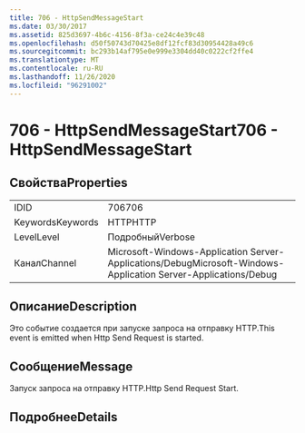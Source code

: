 ```yaml
---
title: 706 - HttpSendMessageStart
ms.date: 03/30/2017
ms.assetid: 825d3697-4b6c-4156-8f3a-ce24c4e39c48
ms.openlocfilehash: d50f50743d70425e8df12fcf83d30954428a49c6
ms.sourcegitcommit: bc293b14af795e0e999e3304dd40c0222cf2ffe4
ms.translationtype: MT
ms.contentlocale: ru-RU
ms.lasthandoff: 11/26/2020
ms.locfileid: "96291002"
---
```

# <a name="706---httpsendmessagestart"></a><span data-ttu-id="faf4b-102">706 - HttpSendMessageStart</span><span class="sxs-lookup"><span data-stu-id="faf4b-102">706 - HttpSendMessageStart</span></span>

## <a name="properties"></a><span data-ttu-id="faf4b-103">Свойства</span><span class="sxs-lookup"><span data-stu-id="faf4b-103">Properties</span></span>  
  
|||  
|-|-|  
|<span data-ttu-id="faf4b-104">ID</span><span class="sxs-lookup"><span data-stu-id="faf4b-104">ID</span></span>|<span data-ttu-id="faf4b-105">706</span><span class="sxs-lookup"><span data-stu-id="faf4b-105">706</span></span>|  
|<span data-ttu-id="faf4b-106">Keywords</span><span class="sxs-lookup"><span data-stu-id="faf4b-106">Keywords</span></span>|<span data-ttu-id="faf4b-107">HTTP</span><span class="sxs-lookup"><span data-stu-id="faf4b-107">HTTP</span></span>|  
|<span data-ttu-id="faf4b-108">Level</span><span class="sxs-lookup"><span data-stu-id="faf4b-108">Level</span></span>|<span data-ttu-id="faf4b-109">Подробный</span><span class="sxs-lookup"><span data-stu-id="faf4b-109">Verbose</span></span>|  
|<span data-ttu-id="faf4b-110">Канал</span><span class="sxs-lookup"><span data-stu-id="faf4b-110">Channel</span></span>|<span data-ttu-id="faf4b-111">Microsoft-Windows-Application Server-Applications/Debug</span><span class="sxs-lookup"><span data-stu-id="faf4b-111">Microsoft-Windows-Application Server-Applications/Debug</span></span>|  
  
## <a name="description"></a><span data-ttu-id="faf4b-112">Описание</span><span class="sxs-lookup"><span data-stu-id="faf4b-112">Description</span></span>  

 <span data-ttu-id="faf4b-113">Это событие создается при запуске запроса на отправку HTTP.</span><span class="sxs-lookup"><span data-stu-id="faf4b-113">This event is emitted when Http Send Request is started.</span></span>  
  
## <a name="message"></a><span data-ttu-id="faf4b-114">Сообщение</span><span class="sxs-lookup"><span data-stu-id="faf4b-114">Message</span></span>  

 <span data-ttu-id="faf4b-115">Запуск запроса на отправку HTTP.</span><span class="sxs-lookup"><span data-stu-id="faf4b-115">Http Send Request Start.</span></span>  
  
## <a name="details"></a><span data-ttu-id="faf4b-116">Подробнее</span><span class="sxs-lookup"><span data-stu-id="faf4b-116">Details</span></span>
